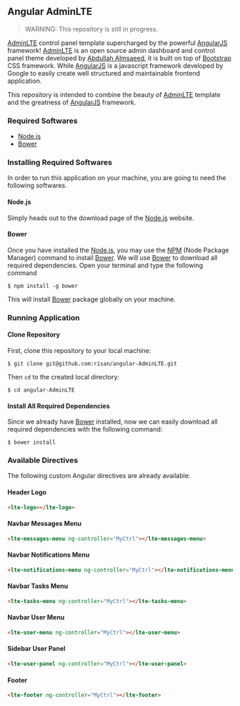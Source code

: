 ## Angular AdminLTE

> WARNING: This repository is still in progress.

[AdminLTE](https://github.com/almasaeed2010/AdminLTE) control panel template supercharged by the powerful [AngularJS](https://angularjs.org/) framework! [AdminLTE](https://github.com/almasaeed2010/AdminLTE) is an open source admin dashboard and control panel theme developed by [Abdullah Almsaeed](https://almsaeedstudio.com/), it is built on top of [Bootstrap](http://getbootstrap.com/) CSS framework. While [AngularJS](https://angularjs.org/) is a javascript framework developed by Google to easily create well structured and maintainable frontend application.

This repository is intended to combine the beauty of [AdminLTE](https://github.com/almasaeed2010/AdminLTE) template and the greatness of [AngularJS](https://angularjs.org/) framework.

### Required Softwares
- [Node.js](https://nodejs.org/)
- [Bower](http://bower.io/)

### Installing Required Softwares
In order to run this application on your machine, you are going to need the following softwares.

#### Node.js
Simply heads out to the download page of the [Node.js](https://nodejs.org/) website.

#### Bower
Once you have installed the [Node.js](https://nodejs.org/), you may use the [NPM](https://www.npmjs.com/) (Node Package Manager) command to install [Bower](http://bower.io/). We will use [Bower](http://bower.io/) to download all required dependencies. Open your terminal and type the following command
```
$ npm install -g bower
```
This will install [Bower](http://bower.io/) package globally on your machine.

### Running Application

#### Clone Repository
First, clone this repository to your local machine:
```
$ git clone git@github.com:risan/angular-AdminLTE.git
```
Then `cd` to the created local directory:
```
$ cd angular-AdminLTE
```

#### Install All Required Dependencies
Since we already have [Bower](http://bower.io/) installed, now we can easily download all required dependencies with the following command:
```
$ bower install
```

### Available Directives
The following custom Angular directives are already available:

#### Header Logo
```html
<lte-logo></lte-logo>
```

#### Navbar Messages Menu
```html
<lte-messages-menu ng-controller="MyCtrl"></lte-messages-menu>
```

#### Navbar Notifications Menu
```html
<lte-notifications-menu ng-controller="MyCtrl"></lte-notifications-menu>
```

#### Navbar Tasks Menu
```html
<lte-tasks-menu ng-controller="MyCtrl"></lte-tasks-menu>
```

#### Navbar User Menu
```html
<lte-user-menu ng-controller="MyCtrl"></lte-user-menu>
```

#### Sidebar User Panel
```html
<lte-user-panel ng-controller="MyCtrl"></lte-user-panel>
```

#### Footer
```html
<lte-footer ng-controller="MyCtrl"></lte-footer>
```

